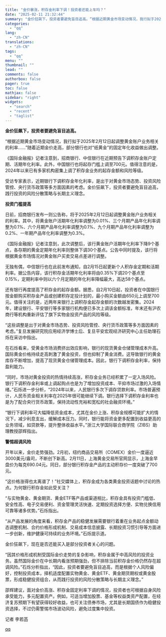 ```yaml
---
title: "金价暴涨，积存金利率下调！投资者还能上车吗？"
date: "2025-02-11 21:32:44"
summary: "金价狂飙下，投资者要避免盲目追高。“根据近期黄金市场变动情况，我行拟于2025年2月12日起调整黄金..."
categories:
  - "qq"
lang:
  - "zh-CN"
translations:
  - "zh-CN"
tags:
  - "qq"
menu: ""
thumbnail: ""
lead: ""
comments: false
authorbox: false
pager: true
toc: false
mathjax: false
sidebar: "right"
widgets:
  - "search"
  - "recent"
  - "taglist"
---
```


**金价狂飙下，投资者要避免盲目追高。**

  

“根据近期黄金市场变动情况，我行拟于2025年2月12日起调整黄金账户业务相关的利率……”随着近期金价走高，部分银行也对“纸黄金”的固定年化收益做出调整。

《国际金融报》记者注意到，招商银行、中信银行在近期预告下调积存金账户定期、活期年化利率。此外，中国银行也将起存门槛上调至700元。值得注意的是，2024年以来已有多家机构密集上调了积存金业务的起存金额和风险等级。

受访专家表示，近期银行下调积存金年化利率，是出于对黄金市场态势、投资风险管控、央行货币政策等多方面因素的考虑。金价狂飙下，投资者要避免盲目追高，践行投资的风险分散策略与长期主义理念。

  


**投资门槛提高**

  


日前，招商银行发布一则公告称，将于2025年2月12日起调整黄金账户业务相关的利率。其中，将黄金账户活期年化利率调整为0.01%、三个月期产品年化利率调整为0.1%、六个月期产品年化利率调整为0.1%、九个月期产品年化利率调整为0.2%、一年期产品年化利率调整为0.3%。

《国际金融报》记者注意到，此次调整后，该行黄金账户活期年化利率下降9个基点，各存期的黄金定期年化利率则整体下调30个基点。公告中同时提及，该行将根据黄金市场情况对黄金账户买卖交易点差进行调整。

无独有偶，中信银行也在此前发布通知，自2月15日起更新个人积存金定期和活期利率。据公告内容，该行积存金活期年化利率将由0.35%下调20个基点至0.15%，定期利率中则以六个月定期的年化利率降幅最大，高达58个基点。

还有银行再度提高了积存金的起存金额。据悉，自2月10日起，投资者在中国银行按金额购买积存金产品或创建积存定投计划的，最小购买金额由650元上调至700元。值得关注的是，近两年来银行上调积存金起存金额的次数越发密集。2024年，建设银行、平安银行等多家银行机构便已多次上调该金额标准，年末还有沪农商行等机构重新评估了旗下实物金投资产品的风险等级。

“这些调整是出于对黄金市场态势、投资风险管控、央行货币政策等多方面因素的考虑。”复旦发展研究院应用经济学博士后、复旦平安宏观经济研究中心主任助理石烁在采访中指出。

在石烁看来，受黄金市场消费挤出效应影响，银行的现货黄金仓储管理成本升高。国际黄金价格持续走高刺激了黄金投资，但也抑制了黄金消费。这导致银行的黄金库存不断增加，提高了现货黄金仓储管理成本。因此，银行下调积存金利率，保持盈利能力。

“同时，市场对黄金投资的热情持续高涨，积存金业务已经积累了一定入场风险。银行下调积存金利率或上调起购点也是为了增加投资成本、平抑市场过激的入场情绪。”石烁进一步分析，“2024年以来，人民银行多次下调存贷款利率。市场普遍预计，人民币资金相关利率在2025年很可能继续下调。银行选择下调积存金利率也是为了配合央行货币政策，保持流动性充裕和宽松的社会融资环境。”

“银行下调利率可大幅降低资金成本，尤其在金价上涨、积存金规模可能扩大的情况下，减少利息支出，缓解成本压力。同时，银行能将资金更多配置到收益更高的业务领域，如贷款等，提升整体收益水平。”浙江大学国际联合商学院（ZIBS）助理教授邵辉指出。

  


**警惕超调风险**

  


开年以来，金价走势强劲。2月初，纽约商品交易所（COMEX）金价一度逼近3000美元/盎司，不断创下新高。2月11日，上海黄金交易所官网显示，上海金早盘价为每克690.04元。同日，部分银行积存金产品的主动积存价一度突破了700元。

“这价格涨得也太离谱了！”社交媒体上，积存金成为各类黄金投资话题中讨论的热点。为何银行积存金如此受关注？

“与实物黄金、黄金期货、黄金ETF等产品或渠道相比，积存金具有投资门槛低、安全性高、电子交易便利、资金管理灵活快速、定期投资选择方便、实物兑换信用可靠等诸多优势。”石烁指出。

“从产品发展的角度来看，积存金产品的稳健发展需要银行着重在业务起点金额动态调整机制、合约价格形成机制、交易成本信息披露、长期投资习惯引导等方面进一步创新，维护健康可持续的业务环境。”石烁提示道。

金价狂飙下，现在是否还能买入是部分投资者关心的问题。

“因其价格形成机制受国际金价走势的复杂影响，积存金属于中高风险的投资业务。虽然国际金价在中长期内看涨预期强劲，但不排除当前积存金价格仍然存在超调风险。”石烁分析指出，“因此，投资者要避免盲目追高，而是根据个人风险偏好，控制投资成本，择机适度配置实物黄金、黄金ETF、黄金期货期权或黄金股票，形成稳健投资组合，从而践行投资的风险分散策略与长期主义理念。”

邵辉建议，面对金价高涨、积存金固定利率下调的情况，投资者也可根据自身风险承受能力，多元配置资产。例如，可适当增加股票、基金等权益类资产配置，在经济复苏预期下有望获得较好收益，也可关注债券市场，尤其是长期国债作为稳健投资选择，不过仍需警惕市场波动风险，避免过度集中投资。

  
  

记者 李若菡

[qq](https://new.qq.com/rain/a/20250211A08LP900)
